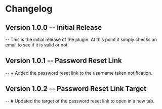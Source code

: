 # Changelog
##  Version 1.0.0 --  Initial Release
--  This is the initial release of the plugin. At this point it simply checks an email to see if it is valid or not.

##  Version 1.0.1 -- Password Reset Link

--  + Added the password reset link to the username taken notification.

##  Version 1.0.2 -- Password Reset Link Target

--  # Updated the target of the password reset link to open in a new tab.